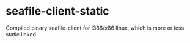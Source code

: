 seafile-client-static
=====================

Compiled binary seafile-client for i386/x86 linux, which is more or less static linked
